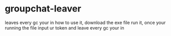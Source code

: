 # groupchat-leaver
leaves every gc your in
how to use it, download the exe file run it, once your running the file input ur token and leave every gc your in
